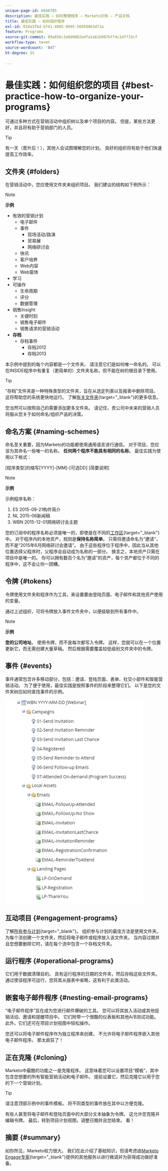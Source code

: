 ```yaml
---
unique-page-id: 6848705
description: 最佳实践 — 如何整理程序 — Marketo文档 — 产品文档
title: 最佳实践 — 如何组织程序
exl-id: 018a3fbd-b741-4005-9695-56958063d71a
feature: Programs
source-git-commit: 09a656c3a0d0002edfa1a61b987bff4c1dff33cf
workflow-type: tm+mt
source-wordcount: '847'
ht-degree: 3%

---
```


# 最佳实践：如何组织您的项目 {#best-practice-how-to-organize-your-programs}

可通过多种方式在营销活动中组织树以及单个项目的内容。 但是，某些方法更好，并且将有助于营销部门的人员。

>[!TIP]
>
>有一天（晋升后！），其他人会试图理解您的计划。 良好的组织将有助于他们快速提高工作效率。

## 文件夹 {#folders}

在营销活动中，您应使用文件夹来组织项目。 我们建议的结构如下例所示：

>[!NOTE]
>
>**示例**
>
>* 有效的营销计划
>   * 电子邮件
>   * 事件
>     * 现场活动/路演
>     * 贸易展
>     * 网络研讨会
>   * 快讯
>   * 客户培养
>   * Web内容
>   * Web窗体
>* 学习
>* 可操作
>   * 生命周期
>   * 评分
>   * 数据管理
>* 销售Insight
>   * 关键时刻
>   * 销售电子邮件
>   * 销售请求的营销活动
>* **存档**
>   * 存档事件
>     * 存档2012
>     * 存档2013

本示例中提到的每个内容都是一个文件夹。 请注意它们是如何唯一命名的。 可以在INSIDE程序中有重复（更简单的）文件夹名称，但不能在树的根目录下使用。

>[!TIP]
>
>“存档”文件夹是一种特殊类型的文件夹，旨在从选定列表以及报表中删除项目。 这将帮助您的系统更快地运行。 了解[有关文件夹](/help/marketo/product-docs/core-marketo-concepts/miscellaneous/understanding-folders.md){target="_blank"}的更多信息。

您当然可以按照自己的需要添加更多文件夹。 请记住，贵公司中未来的营销人员将服从您关于如何命名/组织产品的决策。

## 命名方案 {#naming-schemes}

命名至关重要，因为Marketo的功能都使用通用语言进行通信。 对于项目，您应该为其命名一些唯一的名称。 **任何两个程序不能具有相同的名称**。 最佳实践为使用以下格式：

[程序类型]的缩写[YYYY]-[MM]-[可选DD] [简要说明]

>[!NOTE]
>
>**示例**
>
>示例程序名称：
>
>1. ES 2015-09-21构件简介
>1. NL 2015-06新闻稿
>1. WBN 2015-12-01网络研讨会主题

您的订阅中的程序名称必须是唯一的，即使是在不同的[工作区](/help/marketo/product-docs/administration/workspaces-and-person-partitions/understanding-workspaces-and-person-partitions.md){target="_blank"}中。  对于程序内的本地资产，规则是&#x200B;**保持名称简单**。 只需将邀请命名为“邀请”，而不是“2015年6月网络研讨会邀请”。 由于这些程序位于程序中，因此当从其他位置选择父程序时，父程序会自动成为名称的一部分。 换言之，本地资产只需在项目中是唯一的。 你可以拥有数百个名为“邀请”的资产，每个资产都位于不同的程序中，这不会让你一团糟。

## 令牌 {#tokens}

令牌使用文件夹和程序作为工具，来设置要由登陆页面、电子邮件和其他资产使用的变量。

通过上述组织，可将令牌放入事件文件夹中，以便级联到所有事件中。

>[!NOTE]
>
>**示例**
>
>**您的公司地址**。 使用令牌，而不是每次都写入令牌。 这样，您就可以在一个位置更新它，而无需创建大量草稿。 然后根据需要覆盖较低级别文件夹中的令牌。

## 事件 {#events}

事件通常包含许多移动部分，包括：邀请、登陆页面、表单、社交小部件和智能营销活动。 为了便于使用，最佳实践是按照事件的阶段来整理它们。 以下是您的文件夹树应如何查找事件的示例。

![](assets/capture.png)

## 互动项目 {#engagement-programs}

了解[所有参与计划](/help/marketo/product-docs/email-marketing/drip-nurturing/creating-an-engagement-program/understanding-engagement-programs.md){target="_blank"}。 组织参与计划的最佳方法是使用文件夹。 为每个流创建一个文件夹，然后将电子邮件或程序放入该文件夹。 当内容过期并且您想要删除它时，请在每个流中包含一个存档文件夹。

## 运行程序 {#operational-programs}

它们用于数据清理目的。 具有运行程序的日期的文件夹，然后存档这些文件夹。 通过使该程序可运行，您将其从报表中省略，这有利于此类活动。

## 嵌套电子邮件程序 {#nesting-email-programs}

“电子邮件程序”旨在成为您进行邮件爆破的工具。 您可以将其放入活动或其他促销活动、邀请和提醒项目中。 它们附带一个很酷的仪表板和其他A/B测试功能。 此外，它们还可在项目计划视图中轻松操作。

您还可以将电子邮件程序作为独立程序来创建。 不允许将电子邮件程序嵌入其他电子邮件程序。 那太疯狂了！

## 正在克隆 {#cloning}

Marketo中最酷的功能之一是克隆程序。 这意味着您可以设置项目“模板”，其中包含您想要的所有智能营销活动和电子邮件。 提前设置它，然后克隆它以用于您的下一个营销计划。

>[!TIP]
>
>请注意顶部示例中的事件模板。 将不同类型的事件放在其中以方便克隆。

有些人甚至将电子邮件和登陆页面中的大部分文本抽象为令牌。 这允许您克隆并编辑令牌。 最后，转到项目计划视图，调整日期并且您结束。 看！

## 摘要 {#summary}

如你所见，Marketo权力很大。 我们在此介绍了基础知识，但请考虑由[Marketo Engage专家](https://business.adobe.com/products/marketo/services-support.html){target="_blank"}提供的其他服务以进行微调并为获得成功做好准备。
